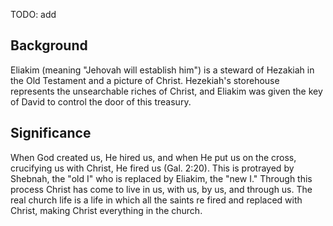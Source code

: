 TODO: add

## Background

Eliakim (meaning "Jehovah will establish him") is a steward of Hezakiah in the Old Testament and a picture of Christ. Hezekiah's storehouse represents the unsearchable riches of Christ, and Eliakim was given the key of David to control the door of this treasury.

## Significance

When God created us, He hired us, and when He put us on the cross, crucifying us with Christ, He fired us (Gal. 2:20). This is protrayed by Shebnah, the "old I" who is replaced by Eliakim, the "new I." Through this process Christ has come to live in us, with us, by us, and through us. The real church life is a life in which all the saints re fired and replaced with Christ, making Christ everything in the church.

